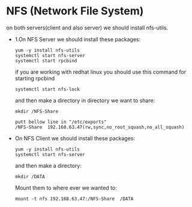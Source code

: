 # NFS (Network File System)
on both servers(client and also server) we should install nfs-utils.


<ul>
<li>1.On NFS Server we should install these packages:

    yum -y install nfs-utils
    systemctl start nfs-server
    systemctl start rpcbind

<p>if you are working with redhat linux you should use this command for starting rpcbind</p>
 
    systemctl start nfs-lock

<p>and then make a directory in directory we want to share:</p>

    mkdir /NFS-Share

<p></p>

    putt bellow line in "/etc/exports"
    /NFS-Share	192.168.63.47(rw,sync,no_root_squash,no_all_squash)

</li>

<li>On NFS Client we should install these packages:

    yum -y install nfs-utils
    systemctl start nfs-server

<p>and then make a directory:</p>

    mkdir /DATA

<p>Mount them to where ever we wanted to:</p>

    mount -t nfs 192.168.63.47:/NFS-Share  /DATA

</li>

</ul>